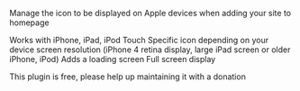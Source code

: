 Manage the icon to be displayed on Apple devices when adding your site to homepage

Works with iPhone, iPad, iPod Touch
Specific icon depending on your device screen resolution (iPhone 4 retina display, large iPad screen or older iPhone, iPod)
Adds a loading screen
Full screen display

This plugin is free, please help up maintaining it with a donation